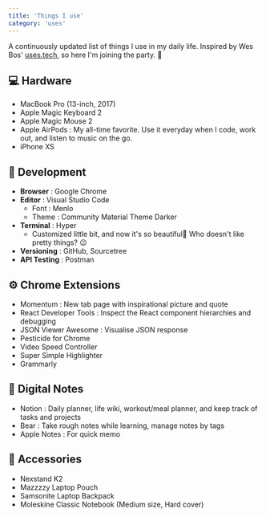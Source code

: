 ```yaml
---
title: 'Things I use'
category: 'uses'
---
```


A continuously updated list of things I use in my daily life. Inspired by Wes Bos' [uses.tech](https://uses.tech/), so here I'm joining the party. 🎉

## 💻 Hardware

- MacBook Pro (13-inch, 2017)
- Apple Magic Keyboard 2
- Apple Magic Mouse 2
- Apple AirPods : My all-time favorite. Use it everyday when I code, work out, and listen to music on the go.
- iPhone XS

## 🚀 Development

- **Browser** : Google Chrome
- **Editor** : Visual Studio Code
  - Font : Menlo
  - Theme : Community Material Theme Darker
- **Terminal** : Hyper
  - Customized little bit, and now it's so beautiful🧡 Who doesn't like pretty things? 😉
- **Versioning** : GitHub, Sourcetree
- **API Testing** : Postman

## ⚙️ Chrome Extensions

- Momentum : New tab page with inspirational picture and quote
- React Developer Tools : Inspect the React component hierarchies and debugging
- JSON Viewer Awesome : Visualise JSON response
- Pesticide for Chrome
- Video Speed Controller
- Super Simple Highlighter
- Grammarly

## 📝 Digital Notes

- Notion : Daily planner, life wiki, workout/meal planner, and keep track of tasks and projects
- Bear : Take rough notes while learning, manage notes by tags
- Apple Notes : For quick memo

## 🎀 Accessories

- Nexstand K2
- Mazzzzy Laptop Pouch
- Samsonite Laptop Backpack
- Moleskine Classic Notebook (Medium size, Hard cover)

